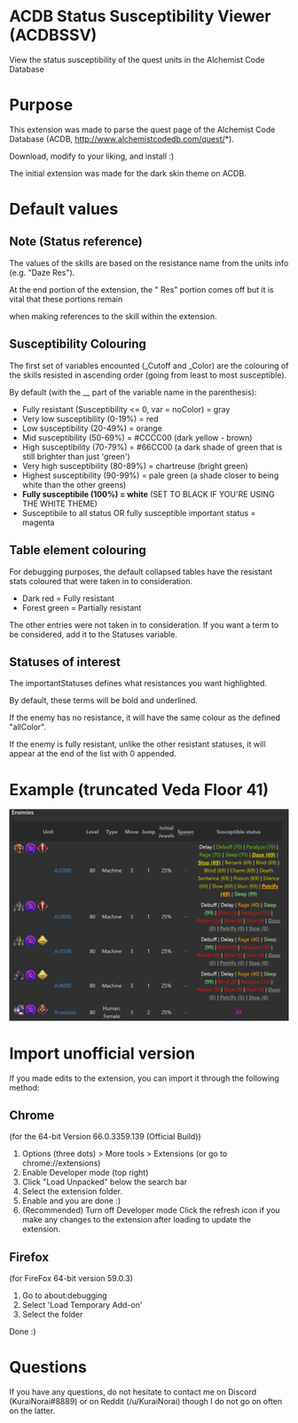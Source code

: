 # ACDB Status Susceptibility Viewer (ACDBSSV)
View the status susceptibility of the quest units in the Alchemist Code Database

# Purpose
This extension was made to parse the quest page of the Alchemist Code Database (ACDB, http://www.alchemistcodedb.com/quest/*).

Download, modify to your liking, and install :)

The initial extension was made for the dark skin theme on ACDB.

# Default values
## Note (Status reference)
The values of the skills are based on the resistance name from the units info (e.g. "Daze Res").

At the end portion of the extension, the " Res" portion comes off but it is vital that these portions remain

when making references to the skill within the extension.

## Susceptibility Colouring
The first set of variables encounted (_Cutoff and _Color) are the colouring of the skills resisted in ascending order (going from least to most susceptible).

By default (with the __ part of the variable name in the parenthesis):
- Fully resistant (Susceptibility <= 0, var = noColor) = gray
- Very low susceptibility (0-19%) = red
- Low susceptibility (20-49%) = orange
- Mid susceptibility (50-69%) = #CCCC00 (dark yellow - brown)
- High susceptibility (70-79%) = #66CC00 (a dark shade of green that is still brighter than just 'green')
- Very high susceptibility (80-89%) = chartreuse (bright green)
- Highest susceptibility (90-99%) = pale green (a shade closer to being white than the other greens)
- **Fully susceptibile (100%) = white** (SET TO BLACK IF YOU'RE USING THE WHITE THEME)
- Susceptibile to all status OR fully susceptible important status = magenta

## Table element colouring
For debugging purposes, the default collapsed tables have the resistant stats coloured that were taken in to consideration.
- Dark red = Fully resistant
- Forest green = Partially resistant

The other entries were not taken in to consideration. If you want a term to be considered, add it to the Statuses variable.

## Statuses of interest
The importantStatuses defines what resistances you want highlighted.

By default, these terms will be bold and underlined.

If the enemy has no resistance, it will have the same colour as the defined "allColor".

If the enemy is fully resistant, unlike the other resistant statuses, it will appear at the end of the list with 0 appended.

# Example (truncated Veda Floor 41)
![Example image ](Example_Veda41.png)

# Import unofficial version
If you made edits to the extension, you can import it through the following method:
## Chrome 
(for the 64-bit Version 66.0.3359.139 (Official Build))

1. Options (three dots) > More tools > Extensions (or go to chrome://extensions)
2. Enable Developer mode (top right)
3. Click "Load Unpacked" below the search bar
4. Select the extension folder.
5. Enable and you are done :)
6. (Recommended) Turn off Developer mode
Click the refresh icon if you make any changes to the extension after loading to update the extension.

## Firefox
(for FireFox 64-bit version 59.0.3)

1. Go to about:debugging
2. Select 'Load Temporary Add-on'
3. Select the folder

Done :)

# Questions
If you have any questions, do not hesitate to contact me on Discord (KuraiNorai#8889) or on Reddit (/u/KuraiNorai) though I do not go on often on the latter.
